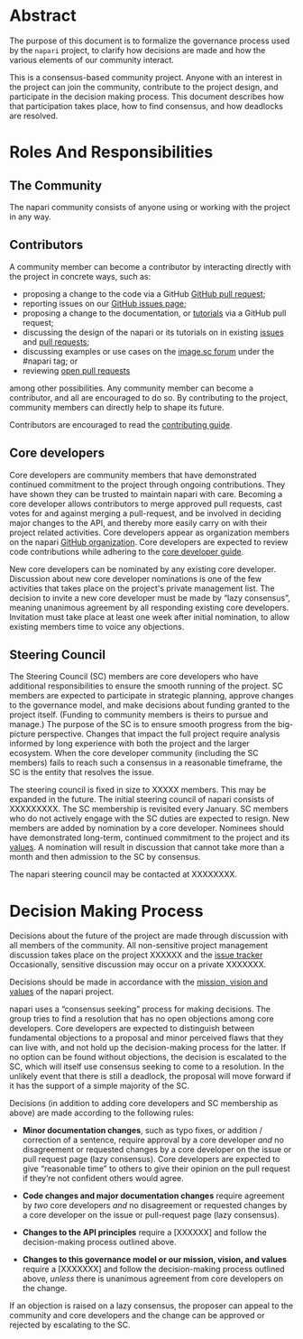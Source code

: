 # Abstract

The purpose of this document is to formalize the governance process used by the
`napari` project, to clarify how decisions are made and how the various
elements of our community interact.

This is a consensus-based community project. Anyone with an interest in the
project can join the community, contribute to the project design, and
participate in the decision making process. This document describes how that
participation takes place, how to find consensus, and how deadlocks are
resolved.

# Roles And Responsibilities

## The Community
The napari community consists of anyone using or working with the project
in any way.

## Contributors

A community member can become a contributor by interacting directly with the
project in concrete ways, such as:

- proposing a change to the code via a GitHub
  [GitHub pull request](https://github.com/napari/napari/pulls);
- reporting issues on our
  [GitHub issues page](https://github.com/napari/napari/issues);
- proposing a change to the documentation, or
  [tutorials](https://github.com/napari/napari-tutorials) via a
  GitHub pull request;
- discussing the design of the napari or its tutorials on in existing
  [issues](https://github.com/napari/napari/issues) and
  [pull requests](https://github.com/napari/napari/pulls);
- discussing examples or use cases on the
  [image.sc forum](https://forum.image.sc/tags/napari) under the #napari tag; or
- reviewing [open pull requests](https://github.com/napari/napari/pulls)

among other possibilities. Any community member can become a contributor, and
all are encouraged to do so. By contributing to the project, community members
can directly help to shape its future.

Contributors are encouraged to read the [contributing guide](CONTRIBUTING.md).

## Core developers

Core developers are community members that have demonstrated continued
commitment to the project through ongoing contributions. They
have shown they can be trusted to maintain napari with care. Becoming a
core developer allows contributors to merge approved pull requests, cast votes
for and against merging a pull-request, and be involved in deciding major
changes to the API, and thereby more easily carry on with their project related
activities. Core developers appear as organization members on the napari
[GitHub organization](https://github.com/orgs/napari/people). Core
developers are expected to review code contributions while adhering to the
[core developer guide](CORE_DEV_GUIDE.md).

New core developers can be nominated by any existing core developer.
Discussion about new core developer nominations is one of the few activities
that takes place on the project's private management list. The decision to
invite a new core developer must be made by “lazy consensus”, meaning unanimous
agreement by all responding existing core developers. Invitation must take
place at least one week after initial nomination, to allow existing members
time to voice any objections.

## Steering Council

The Steering Council (SC) members are core developers who have additional
responsibilities to ensure the smooth running of the project. SC members are
expected to participate in strategic planning, approve changes to the
governance model, and make decisions about funding granted to the project
itself. (Funding to community members is theirs to pursue and manage.) The
purpose of the SC is to ensure smooth progress from the big-picture
perspective. Changes that impact the full project require analysis informed by
long experience with both the project and the larger ecosystem. When the core
developer community (including the SC members) fails to reach such a consensus
in a reasonable timeframe, the SC is the entity that resolves the issue.

The steering council is fixed in size to XXXXX members. This may be expanded in
the future. The initial steering council of napari consists of XXXXXXXXX.
The SC membership is revisited every January. SC members who do
not actively engage with the SC duties are expected to resign. New members are
added by nomination by a core developer. Nominees should have demonstrated
long-term, continued commitment to the project and its [values](VALUES.md). A
nomination will result in discussion that cannot take more than a month and
then admission to the SC by consensus.

The napari steering council may be contacted at XXXXXXXX.

# Decision Making Process

Decisions about the future of the project are made through discussion with all
members of the community. All non-sensitive project management discussion takes
place on the project XXXXXX and the [issue tracker](https://github.com/napari/napari/issues)
Occasionally, sensitive discussion may occur on a private XXXXXXX.

Decisions should be made in accordance with the [mission, vision and values](VALUES.md)
of the napari project.

napari uses a “consensus seeking” process for making decisions. The group
tries to find a resolution that has no open objections among core developers.
Core developers are expected to distinguish between fundamental objections to a
proposal and minor perceived flaws that they can live with, and not hold up the
decision-making process for the latter.  If no option can be found without
objections, the decision is escalated to the SC, which will itself use
consensus seeking to come to a resolution. In the unlikely event that there is
still a deadlock, the proposal will move forward if it has the support of a
simple majority of the SC.

Decisions (in addition to adding core developers and SC membership as above)
are made according to the following rules:

- **Minor documentation changes**, such as typo fixes, or addition / correction of a
  sentence, require approval by a core developer *and* no disagreement or requested
  changes by a core developer on the issue or pull request page (lazy
  consensus). Core developers are expected to give “reasonable time” to others
  to give their opinion on the pull request if they’re not confident others
  would agree.

- **Code changes and major documentation changes** require agreement by *two*
  core developers *and* no disagreement or requested changes by a core developer
  on the issue or pull-request page (lazy consensus).

- **Changes to the API principles** require a [XXXXXX] and follow the
  decision-making process outlined above.

- **Changes to this governance model or our mission, vision, and values**
  require a [XXXXXXX] and follow the decision-making process outlined above,
  *unless* there is unanimous agreement from core developers on the change.

If an objection is raised on a lazy consensus, the proposer can appeal to the
community and core developers and the change can be approved or rejected by
escalating to the SC.

